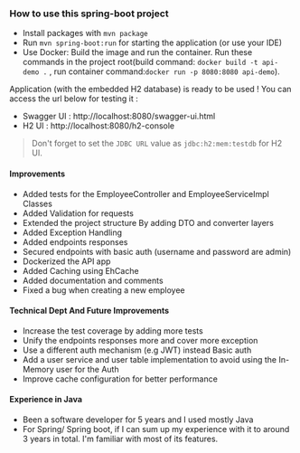 ### How to use this spring-boot project

- Install packages with `mvn package`
- Run `mvn spring-boot:run` for starting the application (or use your IDE)
- Use Docker: Build the image and run the container. Run these commands in the project root(build command: `docker build -t api-demo .`  , run container command:`docker run -p 8080:8080 api-demo`).

Application (with the embedded H2 database) is ready to be used ! You can access the url below for testing it :

- Swagger UI : http://localhost:8080/swagger-ui.html
- H2 UI : http://localhost:8080/h2-console

> Don't forget to set the `JDBC URL` value as `jdbc:h2:mem:testdb` for H2 UI.

#### Improvements
- Added tests for the EmployeeController and EmployeeServiceImpl Classes
- Added Validation for requests
- Extended the project structure By adding DTO and converter layers
- Added Exception Handling
- Added endpoints responses
- Secured endpoints with basic auth (username and password are admin)
- Dockerized the API app
- Added Caching using EhCache
- Added documentation and comments
- Fixed a bug when creating a new employee

#### Technical Dept And Future Improvements
- Increase the test coverage by adding more tests
- Unify the endpoints responses more and cover more exception
- Use a different auth mechanism (e.g JWT) instead Basic auth
- Add a user service and user table implementation to avoid using the In-Memory user for the Auth
- Improve cache configuration for better performance

#### Experience in Java
- Been a software developer for 5 years and I used mostly Java 
- For Spring/ Spring boot, if I can sum up my experience with it to around 3 years in total. I'm familiar with most of its features.

